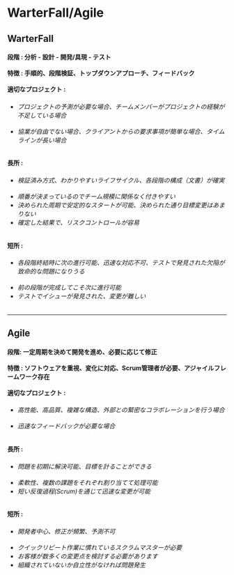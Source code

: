 # WarterFall/Agile 
<h2>WarterFall</h2>
<h4>段階 : 分析 - 設計 - 開発/具現 - テスト
<br><br>
特徴 : 手順的、段階検証、トップダウンアプローチ、フィードバック
<br><br>
適切なプロジェクト :
</h4>
<h6>
  
 - プロジェクトの予測が必要な場合、チームメンバーがプロジェクトの経験が不足している場合<br><br>
 - 協業が自由でない場合、クライアントからの要求事項が簡単な場合、タイムラインが長い場合  

</h6>
<h4>長所 : </h4>
<h6>

  - 検証済み方式、わかりやすいライフサイクル、各段階の構成（文書）が確実 <br><br>
  - 順番が決まっているのでチーム規模に関係なく付きやすい
  - 決められた周期で安定的なスタートが可能、決められた通り目標変更はあまりない
  - 確定した結果で、リスクコントロールが容易

</h6>
<h4>短所 : </h4>
<h6>
  
 - 各段階終結時に次の進行可能、迅速な対応不可、テストで発見された欠陥が致命的な問題になりうる<br><br>
 - 前の段階が完成してこそ次に進行可能
 - テストでイシューが発見された、変更が難しい
   
</h6>
<hr>
<h2>Agile</h2>
<h4>段階: 一定周期を決めて開発を進め、必要に応じて修正
<br><br>
特徴 : ソフトウェアを重視、変化に対応、Scrum管理者が必要、アジャイルフレームワーク存在
<br><br>
適切なプロジェクト : 
</h4>
<h6>
  
 - 高性能、高品質、複雑な構造、外部との緊密なコラボレーションを行う場合<br><br>
 - 迅速なフィードバックが必要な場合
   
</h6>   

<h4>長所 : </h4>
<h6>
  
 - 問題を初期に解決可能、目標を計ることができる<br><br>
 - 柔軟性、複数の課題をそれぞれ割り当てて処理可能
 - 短い反復過程(Scrum)を通じて迅速な変更が可能

</h6>
<h4>短所 : </h4>
<h6>
  
 - 開発者中心、修正が頻繁、予測不可<br><br>
 - クイックリピート作業に慣れているスクラムマスターが必要
 - お客様が数多くの変更点を検討する必要があります
 - 組織されていないか自立性がなければ問題発生
    
</h6>
</h5>

<div align="center">
</div>
<br>
